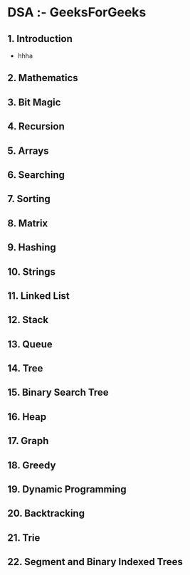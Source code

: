# DSA :- GeeksForGeeks

## 1. Introduction
  - hhha
## 2. Mathematics
## 3. Bit Magic
## 4. Recursion
## 5. Arrays
## 6. Searching
## 7. Sorting
## 8. Matrix
## 9. Hashing
## 10. Strings
## 11. Linked List
## 12. Stack
## 13. Queue
## 14. Tree
## 15. Binary Search Tree
## 16. Heap
## 17. Graph
## 18. Greedy    	
## 19. Dynamic Programming    	
## 20. Backtracking
## 21. Trie
## 22. Segment and Binary Indexed Trees
